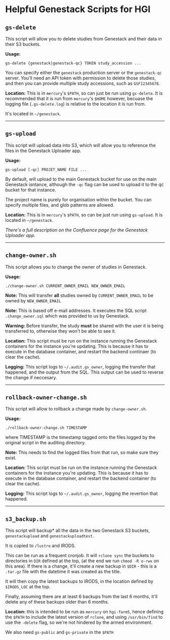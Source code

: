 # Helpful Genestack Scripts for HGI

## `gs-delete`

This script will allow you to delete studies from Genestack and their data in their S3 buckets.

**Usage:**
```
gs-delete {genestack|genestack-qc} TOKEN study_accession ...
```

You can specify either the `genestack` production server or the `genestack-qc` server. You'll need an API token with permission to delete those studies, and then you can provide multiple study accessions, such as `GSF12345678`.

**Location:**
This is in `mercury`'s `$PATH`, so can just be run using `gs-delete`. It is recommended that it is run from `mercury`'s `$HOME` however, becuase the logging file (`.gs-delete.log`) is relative to the location it is run from.

It's located in `~/genestack`.

---

## `gs-upload`

This script will upload data into S3, which will allow you to reference the files in the Genestack Uploader app.

**Usage:**
```
gs-upload [-qc] PROJET_NAME FILE ...
```

By default, will upload to the main Genestack bucket for use on the main Genestack isntance, although the `-qc` flag can be used to upload it to the qc bucket for that instance.

The project name is purely for organisation within the bucket. You can specify multiple files, and glob patterns are allowed.

**Location:**
This is in `mercury`'s `$PATH`, so can be just run using `gs-upload`. It is located in `~/genestack`.

*There's a full description on the Confluence page for the Genestack Uploader app.*

---

## `change-owner.sh`

This script allows you to change the owner of studies in Genestack.

**Usage:**
```
./change-owner.sh CURRENT_OWNER_EMAIL NEW_OWNER_EMAIL
```

**Note:** This will transfer **all** studies owned by `CURRENT_OWNER_EMAIL` to be owned by `NEW_OWNER_EMAIL`

**Note:** This is based off e-mail addresses. It executes the SQL script `.change_owner.sql` which was provided to us by Genestack.

**Warning:** Before transfer, the study **must** be shared with the user it is being transferred to, otherwise they won't be able to see it.

**Location:** This script must be run on the instance running the Genestack containers for the instance you're updating. This is because it has to execute in the database container, and restart the backend continaer (to clear the cache).

**Logging:** This script logs to `~/.audit.gs_owner`, logging the transfer that happened, and the output from the SQL. This output can be used to reverse the change if neccesary.

---

## `rollback-owner-change.sh`

This script will allow to rollback a change made by `change-owner.sh`.

**Usage:**
```
./rollback-owner-change.sh TIMESTAMP
```
where TIMESTAMP is the timestamp tagged onto the files logged by the original script in the auditing directory.

**Note:** This needs to find the logged files from that run, so make sure they exist.

**Location:** This script must be run on the instance running the Genestack containers for the instance you're updating. This is because it has to execute in the database container, and restart the backend container (to clear the cache).

**Logging:** This script logs to `~/.audit.gs_owner`, logging the revertion that happened.

---

## `s3_backup.sh`

This script will backup* all the data in the two Genestack S3 buckets, `genestackupload` and `genestackuploadtest`.

It is copied to `/lustre` and IRODS.

This can be run as a frequent cronjob. It will `rclone sync` the buckets to directories in `DIR` defined at the top, (at the end we run `chmod -R o-rwx` on this area). If there is a change, it'll create a new backup in `$DIR` - this is a `.tar.gz` file with the datetime it was created as the title.

It will then copy the latest backups to IRODS, in the location defined by `$IRODS_LOC` at the top.

Finally, assuming there are at least 6 backups from the last 6 months, it'll delete any of these backups older than 6 months.

**Location:** this is intended to be run as `mercury` on `hgi-farm5`, hence defining the `$PATH` to include the latest version of `rclone`, and using `/usr/bin/find` to use the `-delete` flag, so we're not hindered by the armed environment.

We also need `gs-public` and `gs-private` in the `$PATH`